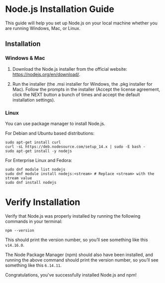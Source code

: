 # Node.js Installation Guide

This guide will help you set up Node.js on your local machine whether you are running Windows, Mac, or Linux. 

## Installation

### Windows & Mac

1. Download the Node.js installer from the official website: https://nodejs.org/en/download/.

2. Run the installer (the .msi installer for Windows, the .pkg installer for Mac). Follow the prompts in the installer (Accept the license agreement, click the NEXT button a bunch of times and accept the default installation settings).

### Linux

You can use package manager to install Node.js.

For Debian and Ubuntu based distributions:

```
sudo apt-get install curl
curl -sL https://deb.nodesource.com/setup_14.x | sudo -E bash -
sudo apt-get install -y nodejs

```
For Enterprise Linux and Fedora:

```
sudo dnf module list nodejs
sudo dnf module install nodejs:<stream> # Replace <stream> with the stream value
sudo dnf install nodejs
```

# Verify Installation

Verify that Node.js was properly installed by running the following commands in your terminal:

```
npm --version
```

This should print the version number, so you’ll see something like this `v14.16.0`.


The Node Package Manager (npm) should also have been installed, and running the above command should print the version number, so you’ll see something like this `6.14.11`.

Congratulations, you've successfully installed Node.js and npm!

